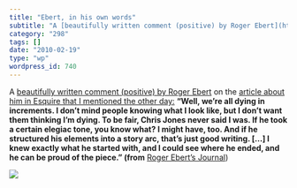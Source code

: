 ```yaml
---
title: "Ebert, in his own words"
subtitle: "A [beautifully written comment (positive) by Roger Ebert](http://blogs.suntimes.com/ebert/2010/02/ro..."
category: "298"
tags: []
date: "2010-02-19"
type: "wp"
wordpress_id: 740
---
```

A [beautifully written comment (positive) by Roger Ebert](http://blogs.suntimes.com/ebert/2010/02/roger_eberts_last_words_cont.html) on the [article about him in Esquire that I mentioned the other day:](/2010/02/17/roger-ebert-essential/)
**“Well, we’re all dying in increments. I don’t mind people knowing what I look like, but I don’t want them thinking I’m dying. To be fair, Chris Jones never said I was. If he took a certain elegiac tone, you know what? I might have, too. And if he structured his elements into a story arc, that’s just good writing. […] I knew exactly what he started with, and I could see where he ended, and he can be proud of the piece.” (from** [Roger Ebert’s Journal](http://blogs.suntimes.com/ebert/2010/02/roger_eberts_last_words_cont.html))

![](https://i0.wp.com/img.zemanta.com/pixy.gif?w=584)